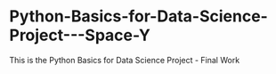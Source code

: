 # Python-Basics-for-Data-Science-Project---Space-Y
This is the Python Basics for Data Science Project - Final Work
